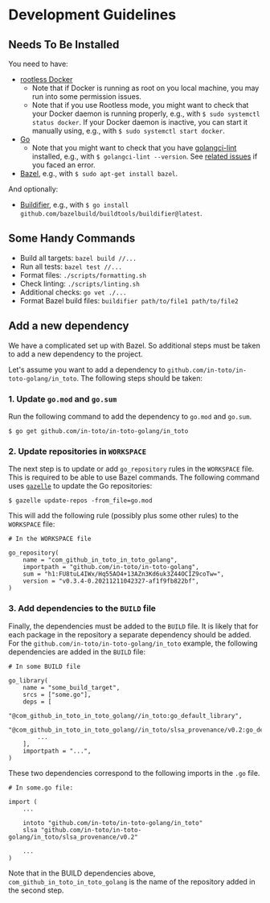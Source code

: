 # Development Guidelines

## Needs To Be Installed

You need to have:

- [rootless Docker](https://docs.docker.com/engine/security/rootless/)
  - Note that if Docker is running as root on you local machine, you may run into some permission issues. 
  - Note that if you use Rootless mode, you might want to check that your Docker daemon is running properly, e.g., with `$ sudo systemctl status docker`. If your Docker daemon is inactive, you can start it manually using, e.g., with `$ sudo systemctl start docker`.  
- [Go](https://go.dev/)
  - Note that you might want to check that you have [golangci-lint](https://github.com/golangci/golangci-lint) installed, e.g., with `$ golangci-lint --version`. See [related issues](https://github.com/golangci/golangci-lint/issues/648) if you faced an error.
- [Bazel](https://bazel.build/), e.g., with `$ sudo apt-get install bazel`.

And optionally:

- [Buildifier](https://github.com/bazelbuild/buildtools/blob/master/buildifier/), e.g., with `$ go install github.com/bazelbuild/buildtools/buildifier@latest`.

## Some Handy Commands

- Build all targets: `bazel build //...`
- Run all tests: `bazel test //...`
- Format files: `./scripts/formatting.sh`
- Check linting: `./scripts/linting.sh`
- Additional checks: `go vet ./...`
- Format Bazel build files: `buildifier path/to/file1 path/to/file2`

## Add a new dependency

We have a complicated set up with Bazel. So additional steps must be taken to add a new dependency to the project.

Let's assume you want to add a dependency to `github.com/in-toto/in-toto-golang/in_toto`. The following steps should be taken:

### 1. Update `go.mod` and `go.sum`

Run the following command to add the dependency to `go.mod` and `go.sum`.

```
$ go get github.com/in-toto/in-toto-golang/in_toto
```

### 2. Update repositories in `WORKSPACE`

The next step is to update or add `go_repository` rules in the `WORKSPACE` file. This is required to be able to use Bazel commands. The following command uses
[`gazelle`](https://github.com/bazelbuild/bazel-gazelle) to update the Go repositories:

```
$ gazelle update-repos -from_file=go.mod
```

This will add the following rule (possibly plus some other rules) to the `WORKSPACE` file:

```
# In the WORKSPACE file

go_repository(
    name = "com_github_in_toto_in_toto_golang",
    importpath = "github.com/in-toto/in-toto-golang",
    sum = "h1:FU8tuL4IWx/Hq55AO4+13AZn3Kd6uk3Z44OCIZ9coTw=",
    version = "v0.3.4-0.20211211042327-af1f9fb822bf",
)
```

### 3. Add dependencies to the `BUILD` file

Finally, the dependencies must be added to the `BUILD` file. It is likely that for each package in the repository a separate dependency should be added. For the `github.com/in-toto/in-toto-golang/in_toto` example, the following dependencies are added in the `BUILD` file:

```
# In some BUILD file

go_library(
    name = "some_build_target",
    srcs = ["some.go"],
    deps = [
        "@com_github_in_toto_in_toto_golang//in_toto:go_default_library",
        "@com_github_in_toto_in_toto_golang//in_toto/slsa_provenance/v0.2:go_default_library",
        ...
    ],
    importpath = "...",
)
```

These two dependencies correspond to the following imports in the `.go` file.

```
# In some.go file:

import (
    ...

	intoto "github.com/in-toto/in-toto-golang/in_toto"
	slsa "github.com/in-toto/in-toto-golang/in_toto/slsa_provenance/v0.2"

    ...
)
```

Note that in the BUILD dependencies above, `com_github_in_toto_in_toto_golang` is the name of the repository added in the second step.

